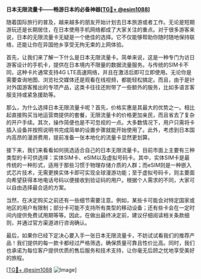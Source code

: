 **日本无限流量卡——畅游日本的必备神器[[TG💪+ @esim1088](https://t.me/s/esim1088)]**

随着国际旅行的普及，越来越多的朋友开始计划去日本旅游或者工作。无论是短期游玩还是长期居住，在日本使用手机网络都成了大家关注的重点。对于很多游客来说，日本的无限流量卡无疑是一个绝佳的选择。它不仅能够帮助你随时随地保持联络，还能让你在异国他乡享受无拘无束的上网体验。

首先，让我们来了解一下什么是日本无限流量卡。简单来说，这是一种专门为访日游客设计的手机卡，提供在日本境内不限量的数据流量服务。与传统的SIM卡不同，这种卡片通常支持4G LTE高速网络，并且在激活后即可立即使用。无论你是需要查询地图、浏览社交媒体还是观看在线视频，都能轻松搞定。而且，由于是针对外国游客推出的专项产品，这类卡往往还附带了一些额外的服务，比如多语言客服支持或紧急援助等。

那么，为什么选择日本无限流量卡呢？首先，价格实惠是其最大的优势之一。相比起直接购买当地运营商提供的套餐，无限流量卡的价格更加亲民，而且省去了复杂的开户手续。其次，操作简便也是不可忽视的一点。大多数情况下，用户只需将卡插入设备并按照说明书完成简单的设置步骤就能开始使用了。此外，考虑到日本国内高昂的漫游费用，提前准备一张本地化的流量卡显然更划算。

接下来，我们来看看如何挑选适合自己的日本无限流量卡。目前市面上主要有三种类型的卡可供选择：实体SIM卡、eSIM以及虚拟号码卡。其中，实体SIM卡是最传统的一种形式，适用于那些习惯于物理存储介质的人群；而eSIM则是一种嵌入式芯片技术，无需更换实体卡即可实现全球漫游功能；至于虚拟号码卡，则主要面向希望获得本地电话号码以便接收到验证码的用户。根据个人需求的不同，大家可以自由选择最合适的方案。

当然，在决定购买之前还有一些细节需要注意。例如，某些卡可能会对特定国家或地区的用户有限制；部分卡可能不支持所有类型的移动设备；还有些卡会在一定时间内提供免费试用期等等。因此，在做出最终决定前，建议仔细阅读相关条款细则，并通过官方渠道进行咨询确认。

最后，如果你已经下定决心要入手一张日本无限流量卡，不妨试试看我们的推荐产品！我们提供的每一款卡都经过严格筛选，确保质量可靠且性价比高。同时，我们也承诺为每位客户提供优质的售后服务和技术支持，让你毫无后顾之忧地享受美好的旅程。

[[TG💪+ @esim1088](https://t.me/s/esim1088) ![Image](https://i.postimg.cc/4NQfJmqS/Snipaste-2025-05-13-00-14-12.png)]